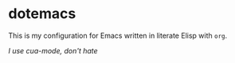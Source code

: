 # dotemacs

This is my configuration for Emacs written in literate Elisp with `org`.

*I use cua-mode, don't hate*
